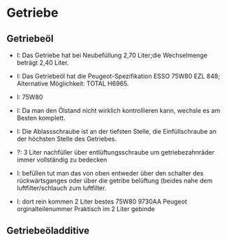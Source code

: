 # Getriebe

## Getriebeöl
- I: Das Getriebe hat bei Neubefüllung 2,70 Liter;die Wechselmenge beträgt 2,40 Liter.
- I: Das Getriebeöl hat die Peugeot-Spezifikation ESSO 75W80 EZL 848; Alternative Möglichkeit: TOTAL H6965.
- I: 75W80
- I: Da man den Ölstand nicht wirklich kontrollieren kann, wechsle es am Besten komplett.
- I: Die Ablassschraube ist an der tiefsten Stelle, die Einfüllschraube an der höchsten Stelle des Getriebes.
- ?: 3 Liter nachfüller über entlüftungsschraube um getriebezahnräder immer vollständig zu bedecken

- I: befüllen tut man das von oben entweder über den schalter des rückwärtsganges oder über die getribe belüftung (beides nahe dem luftfilter/schlauch zum luftfilter.
- I: dort rein kommen 2 Liter bestes 75W80 9730AA Peugeot orginalteilenummer Praktisch im 2 Liter gebinde 


## Getriebeöladditive
